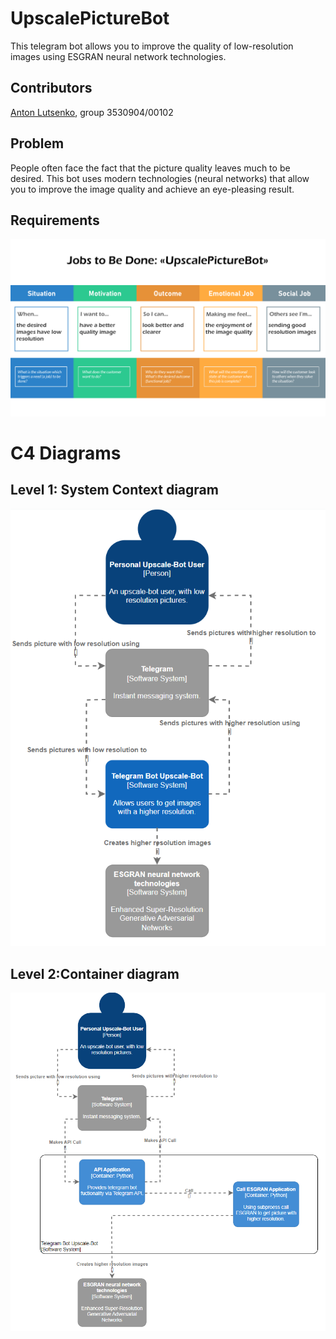 # UpscalePictureBot
This telegram bot allows you to improve the quality of low-resolution images using ESGRAN neural network technologies.

## Contributors
[Anton Lutsenko](https://github.com/vihmavari), group 3530904/00102

## Problem
People often face the fact that the picture quality leaves much to be desired. This bot uses modern technologies (neural networks) that allow you to improve the image quality and achieve an eye-pleasing result.

## Requirements
![JobsToBeDone](Requirements_JobsToBeDone.png)

# C4 Diagrams
## Level 1: System Context diagram
![C4LVL1](C4_Diagrams_lvl1.png)

## Level 2:Container diagram
![C4LVL2](C4_Diagrams_lvl2.png)
